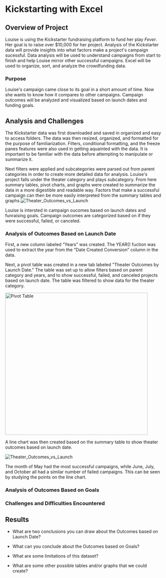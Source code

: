 # Kickstarting with Excel

## Overview of Project
Louise is using the Kickstarter fundraising platform to fund her play *Fever*. Her goal is to raise over $10,000 for her project. Analysis of the Kickstarter data will provide insights into what factors make a project's campaign sucessful. Data analysis will be used to understand campaigns from start to finish and help Louise mirror other successful campaigns. Excel will be used to organize, sort, and analyze the crowdfunding data.

### Purpose
Louise's campaign came close to its goal in a short amount of time. Now she wants to know how it compares to other campaigns. Campaign outcomes will be analyzed and visualized based on launch dates and funding goals. 

## Analysis and Challenges

The Kickstarter data was first downloaded and saved in organized and easy to access folders. The data was then resized, organized, and formatted for the purpose of familiarization. Filters, conditional formatting, and the freeze panes features were also used in getting aquainted with the data. It is important to be familiar with the data before attempting to manipulate or summarize it. 

Next filters were applied and subcategories were parsed out from parent categories in order to create more detailed data for analysis. Louise's project falls under the theater category and plays subcategory. From here summary tables, pivot charts, and graphs were created to summarize the data in a more digestible and readable way. Factors that make a successful campaign can then be more easily interpreted from the summary tables and graphs.![Theater_Outcomes_vs_Launch](https://user-images.githubusercontent.com/106785377/179426165-50d31f4d-03d4-4966-8ec5-e54d8b4c9fce.png)


Louise is intersted in campaign oucomes based on launch dates and funraising goals. Campaign outcomes are categorized based on if they were successful, failed, or canceled.

### Analysis of Outcomes Based on Launch Date
First, a new column labeled “Years” was created. The YEAR() fuction was used to extract the year from the “Date Created Conversion” column in the data. 

Next, a pivot table was created in a new tab labeled "Theater Outcomes by Launch Date." The table was set up to allow filters based on parent category and years, and to show successful, failed, and canceled projects based on launch date. The table was filtered to show data for the theater category.

<img width="458" alt="Pivot Table" src="https://user-images.githubusercontent.com/106785377/179426143-4f2a6e0f-ff79-41e5-8d9b-1f7851df6c42.png">

A line chart was then created based on the summary table to show theater outcomes based on launch date. 

![Theater_Outcomes_vs_Launch](https://user-images.githubusercontent.com/106785377/179426174-bd401e21-5bad-4301-9a7b-c8bee9fc2b28.png)

The month of May had the most successful campaigns, while June, July, and October all had a similar number of failed campaigns. This can be seen by studying the points on the line chart.

### Analysis of Outcomes Based on Goals


### Challenges and Difficulties Encountered

## Results

- What are two conclusions you can draw about the Outcomes based on Launch Date?

- What can you conclude about the Outcomes based on Goals?

- What are some limitations of this dataset?

- What are some other possible tables and/or graphs that we could create?
